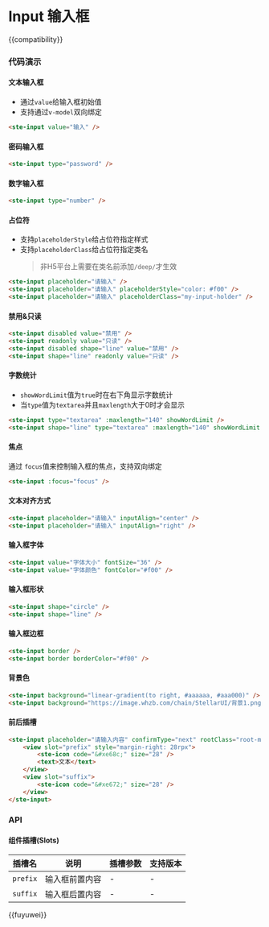 # Input 输入框

{{compatibility}}

### 代码演示

#### 文本输入框

-   通过`value`给输入框初始值
-   支持通过`v-model`双向绑定

```html
<ste-input value="输入" />
```

#### 密码输入框

```html
<ste-input type="password" />
```

#### 数字输入框

```html
<ste-input type="number" />
```

#### 占位符

-   支持`placeholderStyle`给占位符指定样式
-   支持`placeholderClass`给占位符指定类名
    > 非H5平台上需要在类名前添加`/deep/`才生效

```html
<ste-input placeholder="请输入" />
<ste-input placeholder="请输入" placeholderStyle="color: #f00" />
<ste-input placeholder="请输入" placeholderClass="my-input-holder" />
```

#### 禁用&只读

```html
<ste-input disabled value="禁用" />
<ste-input readonly value="只读" />
<ste-input disabled shape="line" value="禁用" />
<ste-input shape="line" readonly value="只读" />
```

#### 字数统计

-   `showWordLimit`值为`true`时在右下角显示字数统计
-   当`type`值为`textarea`并且`maxlength`大于0时才会显示

```html
<ste-input type="textarea" :maxlength="140" showWordLimit />
<ste-input shape="line" type="textarea" :maxlength="140" showWordLimit />
```

#### 焦点

通过 `focus`值来控制输入框的焦点，支持双向绑定

```html
<ste-input :focus="focus" />
```

#### 文本对齐方式

```html
<ste-input placeholder="请输入" inputAlign="center" />
<ste-input placeholder="请输入" inputAlign="right" />
```

#### 输入框字体

```html
<ste-input value="字体大小" fontSize="36" />
<ste-input value="字体颜色" fontColor="#f00" />
```

#### 输入框形状

```html
<ste-input shape="circle" />
<ste-input shape="line" />
```

#### 输入框边框

```html
<ste-input border />
<ste-input border borderColor="#f00" />
```

#### 背景色

```html
<ste-input background="linear-gradient(to right, #aaaaaa, #aaa000)" />
<ste-input background="https://image.whzb.com/chain/StellarUI/背景1.png" />
```

#### 前后插槽

```html
<ste-input placeholder="请输入内容" confirmType="next" rootClass="root-my-input" shape="line">
    <view slot="prefix" style="margin-right: 28rpx">
        <ste-icon code="&#xe68c;" size="28" />
        <text>文本</text>
    </view>
    <view slot="suffix">
        <ste-icon code="&#xe672;" size="28" />
    </view>
</ste-input>
```

### API

<!-- props -->

#### 组件插槽(Slots)

| 插槽名   | 说明           | 插槽参数 | 支持版本 |
| -------- | -------------- | -------- | -------- |
| `prefix` | 输入框前置内容 | -        | -        |
| `suffix` | 输入框后置内容 | -        | -        |

{{fuyuwei}}
